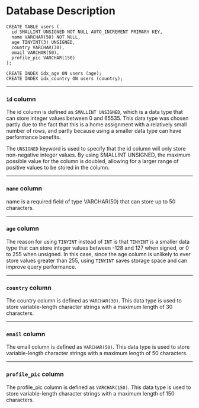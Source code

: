 
# Database Description

```mysql
CREATE TABLE users (
  id SMALLINT UNSIGNED NOT NULL AUTO_INCREMENT PRIMARY KEY,
  name VARCHAR(50) NOT NULL,
  age TINYINT(3) UNSIGNED,
  country VARCHAR(30),
  email VARCHAR(50),
  profile_pic VARCHAR(150)
);

CREATE INDEX idx_age ON users (age);
CREATE INDEX idx_country ON users (country);
```

---

### `id` column

The id column is defined as `SMALLINT UNSIGNED`, which is a data type that can store integer values between 0 and 65535.
This data type was chosen partly due to the fact that this is a home assignment with a relatively small number of rows, and partly because using a smaller data type can have performance benefits.

The `UNSIGNED` keyword is used to specify that the id column will only store non-negative integer values. By using SMALLINT UNSIGNED, the maximum possible value for the column is doubled, allowing for a larger range of positive values to be stored in the column.

---

### `name` column

name is a required field of type VARCHAR(50) that can store up to 50 characters.

---

### `age` column

The reason for using `TINYINT` instead of `INT` is that `TINYINT` is a smaller data type that can store integer values between -128 and 127 when signed, or 0 to 255 when unsigned. In this case, since the age column is unlikely to ever store values greater than 255, using `TINYINT` saves storage space and can improve query performance.

---

### `country` column

The country column is defined as `VARCHAR(30)`. This data type is used to store variable-length character strings with a maximum length of 30 characters.

---

### `email` column

The email column is defined as `VARCHAR(50)`. This data type is used to store variable-length character strings with a maximum length of 50 characters.

---

### `profile_pic` column

The profile_pic column is defined as `VARCHAR(150)`. This data type is used to store variable-length character strings with a maximum length of 150 characters.
